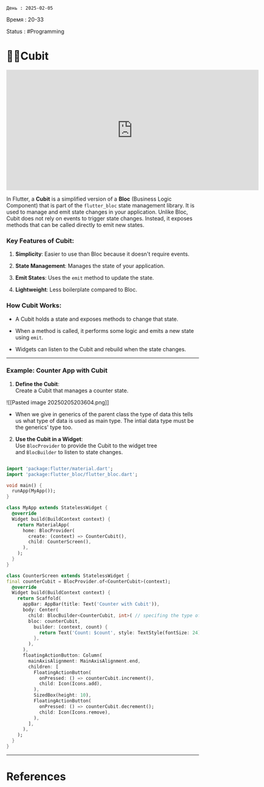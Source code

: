 	День : 2025-02-05 
Время : 20-33

Status : #Programming  


# 👨‍💻Cubit


<iframe width="660" height="315" src="https://www.youtube.com/embed/SDk_GldOtK8?si=xTIP2z-hx_m8OBav&amp;controls=0&amp;start=220" title="YouTube video player" frameborder="0" allow="accelerometer; autoplay; clipboard-write; encrypted-media; gyroscope; picture-in-picture; web-share" referrerpolicy="strict-origin-when-cross-origin" allowfullscreen></iframe>

In Flutter, a **Cubit** is a simplified version of a **Bloc** (Business Logic Component) that is part of the `flutter_bloc` state management library. It is used to manage and emit state changes in your application. Unlike Bloc, Cubit does not rely on events to trigger state changes. Instead, it exposes methods that can be called directly to emit new states.

### Key Features of Cubit:

1. **Simplicity**: Easier to use than Bloc because it doesn't require events.
    
2. **State Management**: Manages the state of your application.
    
3. **Emit States**: Uses the `emit` method to update the state.
    
4. **Lightweight**: Less boilerplate compared to Bloc.
    

### How Cubit Works:

- A Cubit holds a state and exposes methods to change that state.
    
- When a method is called, it performs some logic and emits a new state using `emit`.
    
- Widgets can listen to the Cubit and rebuild when the state changes.



---

### Example: Counter App with Cubit

1. **Define the Cubit**:  
    Create a Cubit that manages a counter state.


![[Pasted image 20250205203604.png]]
- When we give in generics of the parent class the type of data this tells us what type of data is used as main type. The intial data type must be the generics' type too.
2. **Use the Cubit in a Widget**:  
	Use `BlocProvider` to provide the Cubit to the widget tree and `BlocBuilder` to listen to state changes.

```dart

import 'package:flutter/material.dart';
import 'package:flutter_bloc/flutter_bloc.dart';

void main() {
  runApp(MyApp());
}

class MyApp extends StatelessWidget {
  @override
  Widget build(BuildContext context) {
    return MaterialApp(
      home: BlocProvider(
        create: (context) => CounterCubit(),
        child: CounterScreen(),
      ),
    );
  }
}

class CounterScreen extends StatelessWidget {
final counterCubit = BlocProvider.of<CounterCubit>(context);
  @override
  Widget build(BuildContext context) {
    return Scaffold(
      appBar: AppBar(title: Text('Counter with Cubit')),
      body: Center(
        child: BlocBuilder<CounterCubit, int>( // specifing the type of data of cubita and the type of its data.
		bloc: counterCubit,
          builder: (context, count) {
            return Text('Count: $count', style: TextStyle(fontSize: 24));
          },
        ),
      ),
      floatingActionButton: Column(
        mainAxisAlignment: MainAxisAlignment.end,
        children: [
          FloatingActionButton(
            onPressed: () => counterCubit.increment(),
            child: Icon(Icons.add),
          ),
          SizedBox(height: 10),
          FloatingActionButton(
            onPressed: () => counterCubit.decrement();
            child: Icon(Icons.remove),
          ),
        ],
      ),
    );
  }
}
```

---
# References

